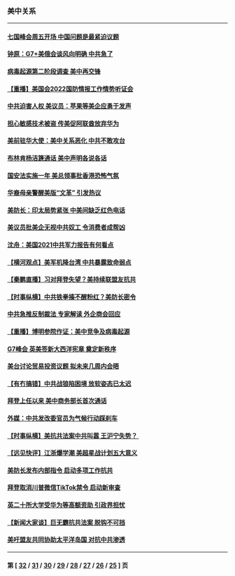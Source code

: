 ### 美中关系
---
#### [七国峰会周五开场 中国问题是最紧迫议题](../../pages/nf1412576/n13016362.md) 
#### [钟原：G7+美俄会谈风向明确 中共急了](../../pages/nf1412576/n13016333.md) 
#### [病毒起源第二阶段调查 美中再交锋](../../pages/nf1412576/n13016274.md) 
#### [【重播】美国会2022国防情报工作情势听证会](../../pages/nf1412576/n13015992.md) 
#### [中共迫害人权 美议员：苹果等美企应勇于发声](../../pages/nf1412576/n13015493.md) 
#### [担心敏感技术被盗 传美促阿联酋放弃华为](../../pages/nf1412576/n13016162.md) 
#### [美前驻华大使：美中关系恶化 中共不敢攻台](../../pages/nf1412576/n13015946.md) 
#### [布林肯杨洁篪通话 美中声明各说各话](../../pages/nf1412576/n13016055.md) 
#### [国安法实施一年 美总领事批香港恐怖气氛](../../pages/nf1412576/n13015917.md) 
#### [华裔母亲警醒美版“文革” 引发热议](../../pages/nf1412576/n13015358.md) 
#### [美防长：印太局势紧张 中美间缺乏红色电话](../../pages/nf1412576/n13014618.md) 
#### [美议员批美企无视中共奴工 令消费者成帮凶](../../pages/nf1412576/n13014534.md) 
#### [沈舟：美国2021中共军力报告有何看点](../../pages/nf1412576/n13013935.md) 
#### [【横河观点】美军机降台湾 中共暴露致命弱点](../../pages/nf1412576/n13013976.md) 
#### [【秦鹏直播】习对拜登失望？美持续联盟友抗共](../../pages/nf1412576/n13013956.md) 
#### [【时事纵横】中共铁拳揍不醒粉红？美防长密令](../../pages/nf1412576/n13013909.md) 
#### [中共急推反制裁法 专家解读 外企商会回应](../../pages/nf1412576/n13013763.md) 
#### [【重播】博明参院作证：美中竞争及病毒起源](../../pages/nf1412576/n13013738.md) 
#### [G7峰会 英美签新大西洋宪章 奠定新秩序](../../pages/nf1412576/n13013351.md) 
#### [美台讨论贸易投资议题 拟未来几周内会晤](../../pages/nf1412576/n13013177.md) 
#### [【有冇搞错】中共战狼陷困境 放软姿态已太迟](../../pages/nf1412576/n13012276.md) 
#### [拜登上任以来 美中商务部长首次通话](../../pages/nf1412576/n13012297.md) 
#### [外媒：中共发改委官员为气候行动踩刹车](../../pages/nf1412576/n13012172.md) 
#### [【时事纵横】美抗共法案中共叫嚣 王沪宁失势？ ](../../pages/nf1412576/n13011251.md) 
#### [【远见快评】江浙爆学潮 美超星战计划五大意义](../../pages/nf1412576/n13011209.md) 
#### [美防长发布内部指令 启动多项工作抗共](../../pages/nf1412576/n13010878.md) 
#### [拜登取消川普微信TikTok禁令 启动新审查](../../pages/nf1412576/n13010792.md) 
#### [英二十所大学受华为等高额资助 引政界担忧](../../pages/nf1412576/n13010389.md) 
#### [【新闻大家谈】巨无霸抗共法案 脱钩不可挡](../../pages/nf1412576/n13008851.md) 
#### [美吁盟友共同协助太平洋岛国 对抗中共渗透](../../pages/nf1412576/n13009510.md) 

---
#### 第 [ [32](./32.md) / [31](./31.md) / [30](./30.md) / [29](./29.md) / [28](./28.md) / [27](./27.md) / [26](./26.md) / [25](./25.md) ] 页

